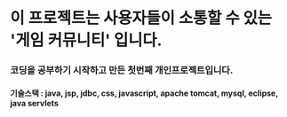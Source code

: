 # 이 프로젝트는 사용자들이 소통할 수 있는 '게임 커뮤니티' 입니다.


### 코딩을 공부하기 시작하고 만든 첫번째 개인프로젝트입니다.


#### 기술스택 : java, jsp, jdbc, css, javascript, apache tomcat, mysql, eclipse, java servlets

